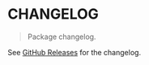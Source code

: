 # CHANGELOG

> Package changelog.

See [GitHub Releases](https://github.com/stdlib-js/constants-float64-max-base2-exponent-subnormal/releases) for the changelog.